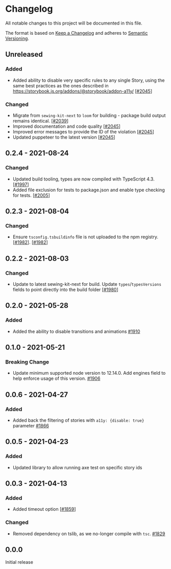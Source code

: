 # Changelog

All notable changes to this project will be documented in this file.

The format is based on [Keep a Changelog](http://keepachangelog.com/en/1.0.0/)
and adheres to [Semantic Versioning](http://semver.org/spec/v2.0.0.html).

## Unreleased

### Added

- Added ability to disable very specific rules to any single Story, using the same best practices as the ones described in <https://storybook.js.org/addons/@storybook/addon-a11y/> [[#2045](https://github.com/Shopify/quilt/pull/2045)]

### Changed

- Migrate from `sewing-kit-next` to `loom` for building - package build output remains identical. [[#2039](https://github.com/Shopify/quilt/pull/2039)]
- Improved documentation and code quality [[#2045](https://github.com/Shopify/quilt/pull/2045)]
- Improved error messages to provide the ID of the violation [[#2045](https://github.com/Shopify/quilt/pull/2045)]
- Updated puppeteer to the latest version [[#2045](https://github.com/Shopify/quilt/pull/2045)]

## 0.2.4 - 2021-08-24

### Changed

- Updated build tooling, types are now compiled with TypeScript 4.3. [[#1997](https://github.com/Shopify/quilt/pull/1997)]
- Added file exclusion for tests to package.json and enable type checking for tests. [[#2005](https://github.com/Shopify/quilt/pull/2005)]

## 0.2.3 - 2021-08-04

### Changed

- Ensure `tsconfig.tsbuildinfo` file is not uploaded to the npm registry. [[#1982](https://github.com/Shopify/quilt/pull/1982)]. [[#1982](https://github.com/Shopify/quilt/pull/1982)]

## 0.2.2 - 2021-08-03

### Changed

- Update to latest sewing-kit-next for build. Update `types`/`typesVersions` fields to point directly into the build folder [[#1980](https://github.com/Shopify/quilt/pull/1980)]

## 0.2.0 - 2021-05-28

### Added

- Added the ability to disable transitions and animations [#1910](https://github.com/Shopify/quilt/pull/1910)

## 0.1.0 - 2021-05-21

### Breaking Change

- Update minimum supported node version to 12.14.0. Add engines field to help enforce usage of this version. [#1906](https://github.com/Shopify/quilt/pull/1906)

## 0.0.6 - 2021-04-27

### Added

- Added back the filtering of stories with `a11y: {disable: true}` parameter [#1866](https://github.com/Shopify/quilt/pull/1866)

## 0.0.5 - 2021-04-23

### Added

- Updated library to allow running axe test on specific story ids

## 0.0.3 - 2021-04-13

### Added

- Added timeout option [[#1859](https://github.com/Shopify/quilt/pull/1859)]

### Changed

- Removed dependency on tslib, as we no-longer compile with `tsc`. [#1829](https://github.com/Shopify/quilt/pull/1829)

## 0.0.0

Initial release
